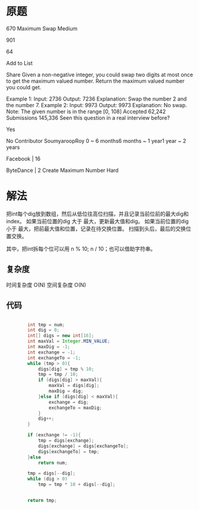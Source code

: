 # 原题
670 Maximum Swap
Medium

901

64

Add to List

Share
Given a non-negative integer, you could swap two digits at most once to get the maximum valued number. Return the maximum valued number you could get.

Example 1:
Input: 2736
Output: 7236
Explanation: Swap the number 2 and the number 7.
Example 2:
Input: 9973
Output: 9973
Explanation: No swap.
Note:
The given number is in the range [0, 108]
Accepted
62,242
Submissions
145,336
Seen this question in a real interview before?

Yes

No
Contributor
SoumyaroopRoy
0 ~ 6 months6 months ~ 1 year1 year ~ 2 years

Facebook
|
16

ByteDance
|
2
Create Maximum Number
Hard
# 解法

把int每个dig放到数组，然后从低位往高位扫描，并且记录当前位前的最大dig和index。
如果当前位置的dig 大于 最大，更新最大值和dig。
如果当前位置的dig 小于 最大，把前最大值和位置，记录在待交换位置。
扫描到头后，最后的交换位置交换。

其中，把int拆每个位可以用 n % 10; n / 10；也可以借助字符串。

## 复杂度
时间复杂度 O(N)
空间复杂度 O(N)


## 代码
```Java

        int tmp = num;
        int dig = 0;
        int[] digs = new int[16];
        int maxVal = Integer.MIN_VALUE;
        int maxDig = -1;
        int exchange = -1;
        int exchangeTo = -1;
        while (tmp > 0){
            digs[dig] = tmp % 10;
            tmp = tmp / 10;
            if (digs[dig] > maxVal){
                maxVal = digs[dig];
                maxDig = dig;
            }else if (digs[dig] < maxVal){
                exchange = dig;
                exchangeTo = maxDig;
            }
            dig++;
        }

        if (exchange != -1){
            tmp = digs[exchange];
            digs[exchange] = digs[exchangeTo];
            digs[exchangeTo] = tmp;
        }else
            return num;

        tmp = digs[--dig];
        while (dig > 0)
            tmp = tmp * 10 + digs[--dig];


        return tmp;
```
